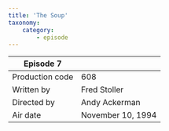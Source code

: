 ```yaml
---
title: 'The Soup'
taxonomy:
    category:
        - episode
---
```


| Episode 7 | |
|-----------------|--------------------------------|
| Production code | 608                            |
| Written by      | Fred Stoller |
| Directed by     | Andy Ackerman                   |
| Air date        | November 10, 1994                   |
